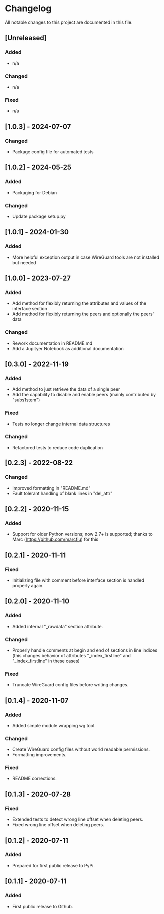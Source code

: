 # Changelog

All notable changes to this project are documented in this file.

## [Unreleased]

### Added

- n/a

### Changed

- n/a

### Fixed

- n/a

## [1.0.3] - 2024-07-07

### Changed

- Package config file for automated tests

## [1.0.2] - 2024-05-25

### Added

- Packaging for Debian

### Changed

- Update package setup.py

## [1.0.1] - 2024-01-30

### Added

- More helpful exception output in case WireGuard tools are not installed but needed

## [1.0.0] - 2023-07-27

### Added

- Add method for flexibly returning the attributes and values of the interface section
- Add method for flexibly returning the peers and optionally the peers' data

### Changed

- Rework documentation in README.md
- Add a Jupityer Notebook as additional documentation

## [0.3.0] - 2022-11-19

### Added

- Add method to just retrieve the data of a single peer
- Add the capability to disable and enable peers (mainly contributed by "subs1stem")

### Fixed

- Tests no longer change internal data structures

### Changed

- Refactored tests to reduce code duplication

## [0.2.3] - 2022-08-22

### Changed

- Improved formatting in "README.md"
- Fault tolerant handling of blank lines in "del_attr"

## [0.2.2] - 2020-11-15

### Added

- Support for older Python versions; now 2.7+ is supported; thanks to Marc (https://github.com/marcfiu) for this

## [0.2.1] - 2020-11-11

### Fixed

- Initializing file with comment before interface section is handled properly again.

## [0.2.0] - 2020-11-10

### Added

- Added internal "_rawdata" section attribute.

### Changed

- Properly handle comments at begin and end of sections in line indices (this changes behavior of attributes "_index_firstline" and "_index_firstline" in these cases)

### Fixed

- Truncate WireGuard config files before writing changes.

## [0.1.4] - 2020-11-07

### Added

- Added simple module wrapping wg tool.

### Changed

- Create WireGuard config files without world readable permissions.
- Formatting improvements.

### Fixed

- README corrections.

## [0.1.3] - 2020-07-28

### Fixed

- Extended tests to detect wrong line offset when deleting peers.
- Fixed wrong line offset when deleting peers.

## [0.1.2] - 2020-07-11

### Added

- Prepared for first public release to PyPi.

## [0.1.1] - 2020-07-11

### Added

- First public release to Github.
